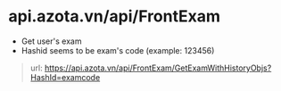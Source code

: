 # api.azota.vn/api/FrontExam
- Get user's exam
- Hashid seems to be exam's code (example: 123456)
> url: https://api.azota.vn/api/FrontExam/GetExamWithHistoryObjs?HashId=examcode
